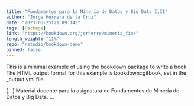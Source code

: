```yaml
---
title: "Fundamentos para la Minería de Datos y Big Data I,II"
author: "Jorge Herrera de la Cruz"
date: "2023-05-25T21:09:14Z"
tags: [Package]
link: "https://bookdown.org/jorherre/mineria_fin/"
length_weight: "11%"
repo: "rstudio/bookdown-demo"
pinned: false
---
```


<p>This is a minimal example of using the bookdown package to write a book.
The HTML output format for this example is bookdown::gitbook,
set in the _output.yml file.</p> [...] Material docente para la asignatura de Fundamentos de Minería de Datos y Big Data. ...
